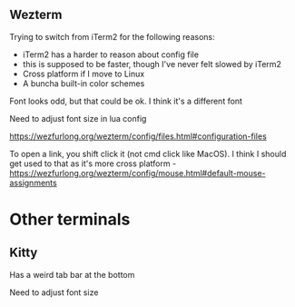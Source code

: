 ## Wezterm

Trying to switch from iTerm2 for the following reasons:

- iTerm2 has a harder to reason about config file
- this is supposed to be faster, though I've never felt slowed by iTerm2
- Cross platform if I move to Linux
- A buncha built-in color schemes

Font looks odd, but that could be ok. I think it's a different font

Need to adjust font size in lua config

https://wezfurlong.org/wezterm/config/files.html#configuration-files

To open a link, you shift click it (not cmd click like MacOS). I think I should
get used to that as it's more cross platform -
https://wezfurlong.org/wezterm/config/mouse.html#default-mouse-assignments

# Other terminals


## Kitty

Has a weird tab bar at the bottom

Need to adjust font size

